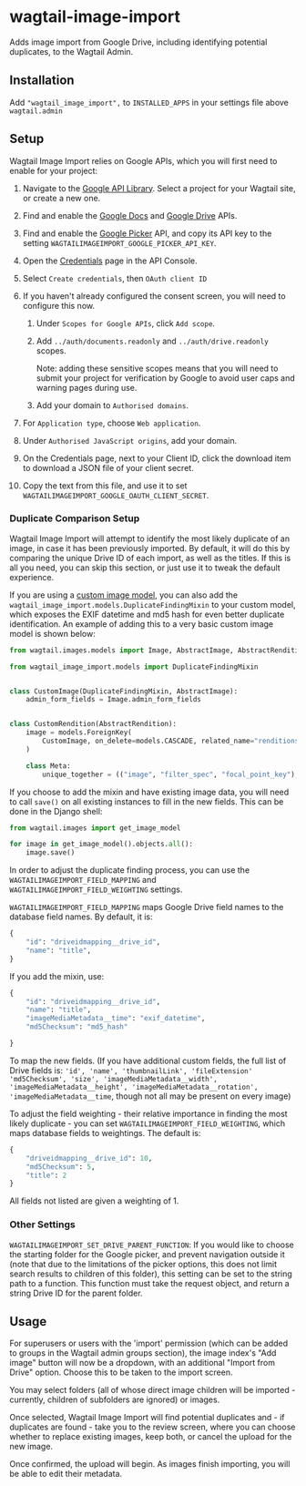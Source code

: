 # wagtail-image-import
Adds image import from Google Drive, including identifying potential duplicates, to the Wagtail Admin.

## Installation

Add ``"wagtail_image_import",`` to `INSTALLED_APPS` in your settings file above `wagtail.admin`

## Setup

Wagtail Image Import relies on Google APIs, which you will first need to enable for your project:

1. Navigate to the [Google API Library](https://console.developers.google.com/apis/library). Select a project for your Wagtail site, or create a new one.

2. Find and enable the [Google Docs](https://console.developers.google.com/apis/library/docs.googleapis.com) and [Google Drive](https://console.developers.google.com/apis/library/drive.googleapis.com) APIs.
    
3. Find and enable the [Google Picker](https://console.developers.google.com/apis/api/picker.googleapis.com) API, and copy its API key to the setting `WAGTAILIMAGEIMPORT_GOOGLE_PICKER_API_KEY`.

4. Open the [Credentials](https://console.developers.google.com/apis/credentials) page in the API Console.

5. Select `Create credentials`, then `OAuth client ID`

6. If you haven't already configured the consent screen, you will need to configure this now.

    1. Under `Scopes for Google APIs`, click `Add scope`.

    2. Add `../auth/documents.readonly` and `../auth/drive.readonly` scopes.

        Note: adding these sensitive scopes means that you will need to submit your project for verification by Google to avoid user caps and warning pages during use.
        
    3. Add your domain to `Authorised domains`.

 7. For `Application type`, choose `Web application`.

 8. Under `Authorised JavaScript origins`, add your domain.

 9. On the Credentials page, next to your Client ID, click the download item to download a JSON file of your client
    secret.

 10. Copy the text from this file, and use it to set `WAGTAILIMAGEIMPORT_GOOGLE_OAUTH_CLIENT_SECRET`.

 ### Duplicate Comparison Setup

Wagtail Image Import will attempt to identify the most likely duplicate of an image, in case it has been previously imported. By default, it will do this by comparing the unique Drive ID of each import, as well as the titles. If this is all you need, you can skip this section, or just use it to tweak the default experience.

If you are using a [custom image model](https://docs.wagtail.io/en/latest/advanced_topics/images/custom_image_model.html), you can also add the `wagtail_image_import.models.DuplicateFindingMixin` to your custom model, which exposes the EXIF datetime and md5 hash for even better duplicate identification. An example of adding this to a very basic custom image model is shown below:

```python
from wagtail.images.models import Image, AbstractImage, AbstractRendition

from wagtail_image_import.models import DuplicateFindingMixin


class CustomImage(DuplicateFindingMixin, AbstractImage):
    admin_form_fields = Image.admin_form_fields


class CustomRendition(AbstractRendition):
    image = models.ForeignKey(
        CustomImage, on_delete=models.CASCADE, related_name="renditions"
    )

    class Meta:
        unique_together = (("image", "filter_spec", "focal_point_key"),)
```

If you choose to add the mixin and have existing image data, you will need to call `save()` on all existing instances to fill in the new fields. This can be done in the Django shell:

```python
from wagtail.images import get_image_model

for image in get_image_model().objects.all():
    image.save()
```

In order to adjust the duplicate finding process, you can use the 
`WAGTAILIMAGEIMPORT_FIELD_MAPPING` and `WAGTAILIMAGEIMPORT_FIELD_WEIGHTING` settings. 

`WAGTAILIMAGEIMPORT_FIELD_MAPPING` maps Google Drive field names to the database field names. By default, it is:
```python
{
    "id": "driveidmapping__drive_id",
    "name": "title",
}
```
If you add the mixin, use:
```python
{
    "id": "driveidmapping__drive_id", 
    "name": "title",
    "imageMediaMetadata__time": "exif_datetime",
    "md5Checksum": "md5_hash"

}
```
To map the new fields. (If you have additional custom fields, the full list of Drive fields is: `'id', 'name', 'thumbnailLink', 'fileExtension' 'md5Checksum', 'size', 'imageMediaMetadata__width', 'imageMediaMetadata__height', 'imageMediaMetadata__rotation', 'imageMediaMetadata__time`, though not all may be present on every image)

To adjust the field weighting - their relative importance in finding the most likely duplicate - you can set `WAGTAILIMAGEIMPORT_FIELD_WEIGHTING`, which maps database fields to weightings. The default is:
```python
{
    "driveidmapping__drive_id": 10, 
    "md5Checksum": 5, 
    "title": 2
}
```
All fields not listed are given a weighting of 1.

### Other Settings


`WAGTAILIMAGEIMPORT_SET_DRIVE_PARENT_FUNCTION`:
If you would like to choose the starting folder for the Google picker, and prevent navigation outside it (note that due to the limitations of the picker options, this does not limit search results to children of this folder), this setting can be set to the string path to a function. This function must take the request object, and return a string Drive ID for the parent folder.


## Usage


For superusers or users with the 'import' permission (which can be added to groups in the Wagtail admin groups section), the image index's "Add image" button will now be a dropdown, with an additional "Import from Drive" option. Choose this to be taken to the import screen.

You may select folders (all of whose direct image children will be imported - currently, children of subfolders are ignored) or images. 

Once selected, Wagtail Image Import will find potential duplicates and - if duplicates are found - take you to the review screen, where you can choose whether to replace existing images, keep both, or cancel the upload for the new image.

Once confirmed, the upload will begin. As images finish importing, you will be able to edit their metadata.
